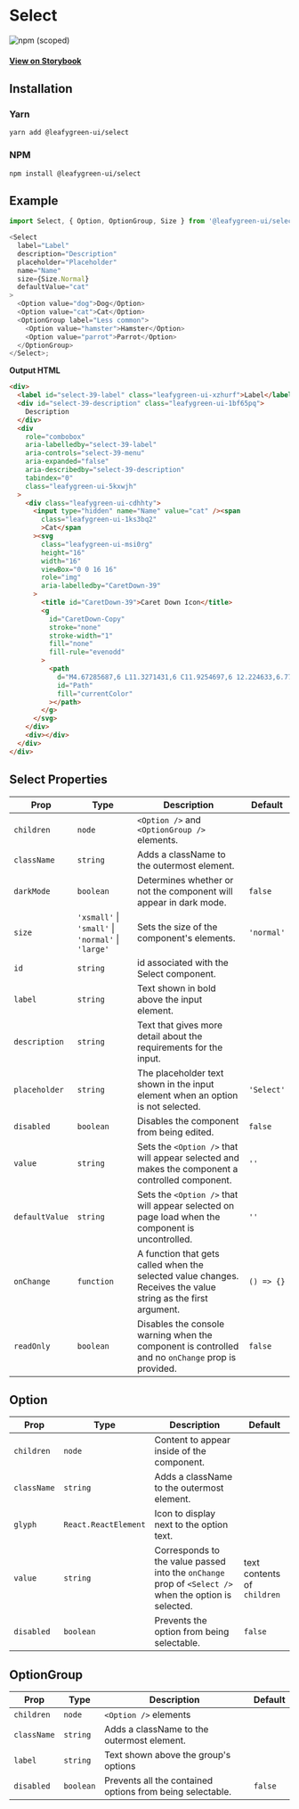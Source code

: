 # Select

![npm (scoped)](https://img.shields.io/npm/v/@leafygreen-ui/select.svg)

#### [View on Storybook](https://mongodb.github.io/leafygreen-ui/?path=/story/select--default)

## Installation

### Yarn

```shell
yarn add @leafygreen-ui/select
```

### NPM

```shell
npm install @leafygreen-ui/select
```

## Example

```js
import Select, { Option, OptionGroup, Size } from '@leafygreen-ui/select';

<Select
  label="Label"
  description="Description"
  placeholder="Placeholder"
  name="Name"
  size={Size.Normal}
  defaultValue="cat"
>
  <Option value="dog">Dog</Option>
  <Option value="cat">Cat</Option>
  <OptionGroup label="Less common">
    <Option value="hamster">Hamster</Option>
    <Option value="parrot">Parrot</Option>
  </OptionGroup>
</Select>;
```

**Output HTML**

```html
<div>
  <label id="select-39-label" class="leafygreen-ui-xzhurf">Label</label>
  <div id="select-39-description" class="leafygreen-ui-1bf65pq">
    Description
  </div>
  <div
    role="combobox"
    aria-labelledby="select-39-label"
    aria-controls="select-39-menu"
    aria-expanded="false"
    aria-describedby="select-39-description"
    tabindex="0"
    class="leafygreen-ui-5kxwjh"
  >
    <div class="leafygreen-ui-cdhhty">
      <input type="hidden" name="Name" value="cat" /><span
        class="leafygreen-ui-1ks3bq2"
        >Cat</span
      ><svg
        class="leafygreen-ui-msi0rg"
        height="16"
        width="16"
        viewBox="0 0 16 16"
        role="img"
        aria-labelledby="CaretDown-39"
      >
        <title id="CaretDown-39">Caret Down Icon</title>
        <g
          id="CaretDown-Copy"
          stroke="none"
          stroke-width="1"
          fill="none"
          fill-rule="evenodd"
        >
          <path
            d="M4.67285687,6 L11.3271431,6 C11.9254697,6 12.224633,6.775217 11.8024493,7.22717749 L8.47530616,10.7889853 C8.21248981,11.0703382 7.78751019,11.0703382 7.52748976,10.7889853 L4.19755071,7.22717749 C3.77536701,6.775217 4.07453029,6 4.67285687,6 Z"
            id="Path"
            fill="currentColor"
          ></path>
        </g>
      </svg>
    </div>
    <div></div>
  </div>
</div>
```

## Select Properties

| Prop           | Type                                               | Description                                                                                                   | Default    |
| -------------- | -------------------------------------------------- | ------------------------------------------------------------------------------------------------------------- | ---------- |
| `children`     | `node`                                             | `<Option />` and `<OptionGroup />` elements.                                                                  |            |
| `className`    | `string`                                           | Adds a className to the outermost element.                                                                    |            |
| `darkMode`     | `boolean`                                          | Determines whether or not the component will appear in dark mode.                                             | `false`    |
| `size`         | `'xsmall'` \| `'small'` \| `'normal'` \| `'large'` | Sets the size of the component's elements.                                                                    | `'normal'` |
| `id`           | `string`                                           | id associated with the Select component.                                                                      |            |
| `label`        | `string`                                           | Text shown in bold above the input element.                                                                   |            |
| `description`  | `string`                                           | Text that gives more detail about the requirements for the input.                                             |            |
| `placeholder`  | `string`                                           | The placeholder text shown in the input element when an option is not selected.                               | `'Select'` |
| `disabled`     | `boolean`                                          | Disables the component from being edited.                                                                     | `false`    |
| `value`        | `string`                                           | Sets the `<Option />` that will appear selected and makes the component a controlled component.               | `''`       |
| `defaultValue` | `string`                                           | Sets the `<Option />` that will appear selected on page load when the component is uncontrolled.              | `''`       |
| `onChange`     | `function`                                         | A function that gets called when the selected value changes. Receives the value string as the first argument. | `() => {}` |
| `readOnly`     | `boolean`                                          | Disables the console warning when the component is controlled and no `onChange` prop is provided.             | `false`    |

## Option

| Prop        | Type                 | Description                                                                                           | Default                     |
| ----------- | -------------------- | ----------------------------------------------------------------------------------------------------- | --------------------------- |
| `children`  | `node`               | Content to appear inside of the component.                                                            |                             |
| `className` | `string`             | Adds a className to the outermost element.                                                            |                             |
| `glyph`     | `React.ReactElement` | Icon to display next to the option text.                                                              |                             |
| `value`     | `string`             | Corresponds to the value passed into the `onChange` prop of `<Select />` when the option is selected. | text contents of `children` |
| `disabled`  | `boolean`            | Prevents the option from being selectable.                                                            | `false`                     |

## OptionGroup

| Prop        | Type      | Description                                               | Default |
| ----------- | --------- | --------------------------------------------------------- | ------- |
| `children`  | `node`    | `<Option />` elements                                     |         |
| `className` | `string`  | Adds a className to the outermost element.                |         |
| `label`     | `string`  | Text shown above the group's options                      |         |
| `disabled`  | `boolean` | Prevents all the contained options from being selectable. | `false` |
